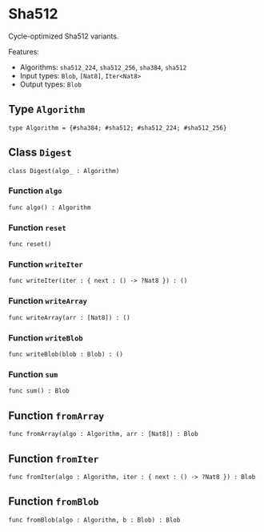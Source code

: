 # Sha512
Cycle-optimized Sha512 variants.

Features:

* Algorithms: `sha512_224`, `sha512_256`, `sha384`, `sha512`
* Input types: `Blob`, `[Nat8]`, `Iter<Nat8>`
* Output types: `Blob`

## Type `Algorithm`
``` motoko 
type Algorithm = {#sha384; #sha512; #sha512_224; #sha512_256}
```


## Class `Digest`

``` motoko 
class Digest(algo_ : Algorithm)
```


### Function `algo`
``` motoko 
func algo() : Algorithm
```



### Function `reset`
``` motoko 
func reset()
```



### Function `writeIter`
``` motoko 
func writeIter(iter : { next : () -> ?Nat8 }) : ()
```



### Function `writeArray`
``` motoko 
func writeArray(arr : [Nat8]) : ()
```



### Function `writeBlob`
``` motoko 
func writeBlob(blob : Blob) : ()
```



### Function `sum`
``` motoko 
func sum() : Blob
```


## Function `fromArray`
``` motoko 
func fromArray(algo : Algorithm, arr : [Nat8]) : Blob
```


## Function `fromIter`
``` motoko 
func fromIter(algo : Algorithm, iter : { next : () -> ?Nat8 }) : Blob
```


## Function `fromBlob`
``` motoko 
func fromBlob(algo : Algorithm, b : Blob) : Blob
```

